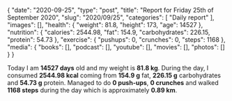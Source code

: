 {
    "date": "2020-09-25",
    "type": "post",
    "title": "Report for Friday 25th of September 2020",
    "slug": "2020\/09\/25",
    "categories": [
        "Daily report"
    ],
    "images": [],
    "health": {
        "weight": 81.8,
        "height": 173,
        "age": 14527
    },
    "nutrition": {
        "calories": 2544.98,
        "fat": 154.9,
        "carbohydrates": 226.15,
        "protein": 54.73
    },
    "exercise": {
        "pushups": 0,
        "crunches": 0,
        "steps": 1168
    },
    "media": {
        "books": [],
        "podcast": [],
        "youtube": [],
        "movies": [],
        "photos": []
    }
}

Today I am <strong>14527 days</strong> old and my weight is <strong>81.8 kg</strong>. During the day, I consumed <strong>2544.98 kcal</strong> coming from <strong>154.9 g</strong> fat, <strong>226.15 g</strong> carbohydrates and <strong>54.73 g</strong> protein. Managed to do <strong>0 push-ups</strong>, <strong>0 crunches</strong> and walked <strong>1168 steps</strong> during the day which is approximately <strong>0.89 km</strong>.